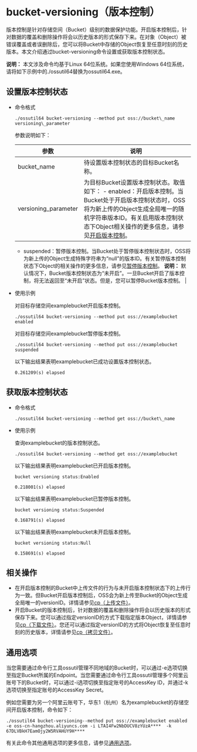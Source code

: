 # bucket-versioning（版本控制）

版本控制是针对存储空间（Bucket）级别的数据保护功能。开启版本控制后，针对数据的覆盖和删除操作将会以历史版本的形式保存下来。在对象（Object）被错误覆盖或者误删除后，您可以将Bucket中存储的Object恢复至任意时刻的历史版本。本文介绍通过bucket-versioning命令设置或获取版本控制状态。

**说明：** 本文涉及命令均基于Linux 64位系统。如果您使用Windows 64位系统，请将如下示例中的./ossutil64替换为ossutil64.exe。

## 设置版本控制状态

-   命令格式

    ```
    ./ossutil64 bucket-versioning --method put oss://bucket\_name versioning\_parameter
    ```

    参数说明如下：

    |参数|说明|
    |--|--|
    |bucket\_name|待设置版本控制状态的目标Bucket名称。|
    |versioning\_parameter|为目标Bucket设置版本控制状态。取值如下：    -   enabled：开启版本控制。当Bucket处于开启版本控制状态时，OSS将为新上传的Object生成全局唯一的随机字符串版本ID。有关启用版本控制状态下Object相关操作的更多信息，请参见[开启版本控制](/cn.zh-CN/开发指南/数据安全/版本控制/开启版本控制.md)。
    -   suspended：暂停版本控制。当Bucket处于暂停版本控制状态时，OSS将为新上传的Object生成特殊字符串为“null”的版本ID。有关暂停版本控制状态下Object的相关操作的更多信息，请参见[暂停版本控制](/cn.zh-CN/开发指南/数据安全/版本控制/暂停版本控制.md)。
**说明：** 默认情况下，Bucket版本控制状态为“未开启”。一旦Bucket开启了版本控制，将无法返回至“未开启”状态。但是，您可以暂停Bucket版本控制。 |

-   使用示例

    对目标存储空间examplebucket开启版本控制。

    ```
    ./ossutil64 bucket-versioning --method put oss://examplebucket enabled
    ```

    对目标存储空间examplebucket暂停版本控制。

    ```
    ./ossutil64 bucket-versioning --method put oss://examplebucket suspended
    ```

    以下输出结果表明examplebucket已成功设置版本控制状态。

    ```
    0.261209(s) elapsed
    ```


## 获取版本控制状态

-   命令格式

    ```
    ./ossutil64 bucket-versioning --method get oss://bucket\_name
    ```

-   使用示例

    查询examplebucket的版本控制状态。

    ```
    ./ossutil64 bucket-versioning --method get oss://examplebucket
    ```

    以下输出结果表明examplebucket已开启版本控制。

    ```
    bucket versioning status:Enabled
    
    0.218001(s) elapsed
    ```

    以下输出结果表明examplebucket已暂停版本控制。

    ```
    bucket versioning status:Suspended
    
    0.168791(s) elapsed
    ```

    以下输出结果表明examplebucket未开启版本控制。

    ```
    bucket versioning status:Null
    
    0.158691(s) elapsed
    ```


## 相关操作

-   在开启版本控制的Bucket中上传文件的行为与未开启版本控制状态下的上传行为一致。但Bucket开启版本控制后，OSS会为新上传至Bucket的Object生成全局唯一的versionID。详情请参见[cp（上传文件）](/cn.zh-CN/常用工具/命令行工具ossutil/常用命令/cp/上传文件.md)。
-   开启Bucket的版本控制后，针对数据的覆盖和删除操作将会以历史版本的形式保存下来。您可以通过指定versionID的方式下载指定版本Object，详情请参见[cp（下载文件）](/cn.zh-CN/常用工具/命令行工具ossutil/常用命令/cp/下载文件.md)。您还可以通过指定versionID的方式将Object恢复至任意时刻的历史版本，详情请参见[cp（拷贝文件）](/cn.zh-CN/常用工具/命令行工具ossutil/常用命令/cp/拷贝文件.md)。

## 通用选项

当您需要通过命令行工具ossutil管理不同地域的Bucket时，可以通过-e选项切换至指定Bucket所属的Endpoint。当您需要通过命令行工具ossutil管理多个阿里云账号下的Bucket时，可以通过-i选项切换至指定账号的AccessKey ID，并通过-k选项切换至指定账号的AccessKey Secret。

例如您需要为另一个阿里云账号下，华东1（杭州）名为examplebucket的存储空间开启版本控制，命令如下：

```
./ossutil64 bucket-versioning--method put oss://examplebucket enabled -e oss-cn-hangzhou.aliyuncs.com -i LTAI4Fw2NbDUCV8zYUzA****  -k 67DLVBkH7EamOjy2W5RVAHUY9H****
```

有关此命令其他通用选项的更多信息，请参见[通用选项](/cn.zh-CN/常用工具/命令行工具ossutil/查看选项.md)。

